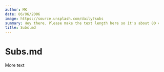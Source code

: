 ```yaml
---
author: MK
date: 06/06/2006
image: https://source.unsplash.com/daily?subs
summary: Hey there. Please make the text length here so it's about 80 characters...
title: Subs.md
---
```


# Subs.md

More text
